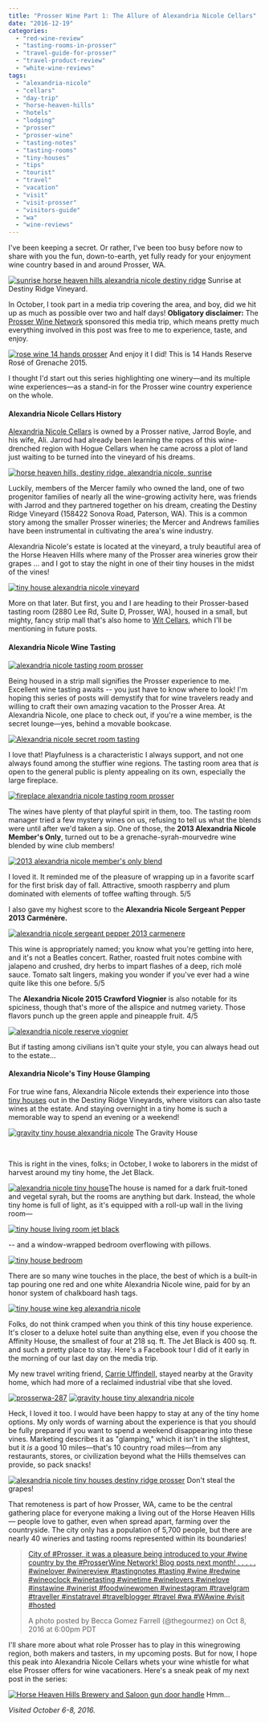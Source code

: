 ```yaml
---
title: "Prosser Wine Part 1: The Allure of Alexandria Nicole Cellars"
date: "2016-12-19"
categories:
  - "red-wine-review"
  - "tasting-rooms-in-prosser"
  - "travel-guide-for-prosser"
  - "travel-product-review"
  - "white-wine-reviews"
tags:
  - "alexandria-nicole"
  - "cellars"
  - "day-trip"
  - "horse-heaven-hills"
  - "hotels"
  - "lodging"
  - "prosser"
  - "prosser-wine"
  - "tasting-notes"
  - "tasting-rooms"
  - "tiny-houses"
  - "tips"
  - "tourist"
  - "travel"
  - "vacation"
  - "visit"
  - "visit-prosser"
  - "visitors-guide"
  - "wa"
  - "wine-reviews"
---
```


I've been keeping a secret. Or rather, I've been too busy before now to share with you the fun, down-to-earth, yet fully ready for your enjoyment wine country based in and around Prosser, WA.




<div class="caption">

[![sunrise horse heaven hills alexandria nicole destiny ridge](http://s3.amazonaws.com/thegourmez-wpmedia/2016/12/ProsserWA-296-500x334.jpg)](http://s3.amazonaws.com/thegourmez-wpmedia/2016/12/ProsserWA-296.jpg) Sunrise at Destiny Ridge Vineyard.</div>


In October, I took part in a media trip covering the area, and boy, did we hit up as much as possible over two and half days! **Obligatory disclaimer:** The [Prosser Wine Network](http://prosserwinenetwork.com/) sponsored this media trip, which means pretty much everything involved in this post was free to me to experience, taste, and enjoy.




<div class="caption">

[![rose wine 14 hands prosser](http://s3.amazonaws.com/thegourmez-wpmedia/2016/12/ProsserWA-060-453x500.jpg)](http://s3.amazonaws.com/thegourmez-wpmedia/2016/12/ProsserWA-060.jpg) And enjoy it I did! This is 14 Hands Reserve Rosé of Grenache 2015.</div>


I thought I'd start out this series highlighting one winery—and its multiple wine experiences—as a stand-in for the Prosser wine country experience on the whole.

#### Alexandria Nicole Cellars History

[Alexandria Nicole Cellars](http://www.alexandrianicolecellars.com/) is owned by a Prosser native, Jarrod Boyle, and his wife, Ali. Jarrod had already been learning the ropes of this wine-drenched region with Hogue Cellars when he came across a plot of land just waiting to be turned into the vineyard of his dreams.

[![horse heaven hills, destiny ridge, alexandria nicole, sunrise](http://s3.amazonaws.com/thegourmez-wpmedia/2016/12/ProsserWA-302.jpg)](http://s3.amazonaws.com/thegourmez-wpmedia/2016/12/ProsserWA-302.jpg)

Luckily, members of the Mercer family who owned the land, one of two progenitor families of nearly all the wine-growing activity here, was friends with Jarrod and they partnered together on his dream, creating the Destiny Ridge Vineyard (158422 Sonova Road, Paterson, WA). This is a common story among the smaller Prosser wineries; the Mercer and Andrews families have been instrumental in cultivating the area's wine industry.

Alexandria Nicole's estate is located at the vineyard, a truly beautiful area of the Horse Heaven Hills where many of the Prosser area wineries grow their grapes … and I got to stay the night in one of their tiny houses in the midst of the vines!

[![tiny house alexandria nicole vineyard](http://s3.amazonaws.com/thegourmez-wpmedia/2016/12/ProsserWA-304-500x345.jpg)](http://s3.amazonaws.com/thegourmez-wpmedia/2016/12/ProsserWA-304.jpg)

More on that later. But first, you and I are heading to their Prosser-based tasting room (2880 Lee Rd, Suite D, Prosser, WA), housed in a small, but mighty, fancy strip mall that's also home to [Wit Cellars](http://witcellars.com/), which I'll be mentioning in future posts.

#### Alexandria Nicole Wine Tasting

[![alexandria nicole tasting room prosser](http://s3.amazonaws.com/thegourmez-wpmedia/2016/12/ProsserWA-183-500x334.jpg)](http://s3.amazonaws.com/thegourmez-wpmedia/2016/12/ProsserWA-183.jpg)

Being housed in a strip mall signifies the Prosser experience to me. Excellent wine tasting awaits -- you just have to know where to look! I'm hoping this series of posts will demystify that for wine travelers ready and willing to craft their own amazing vacation to the Prosser Area. At Alexandria Nicole, one place to check out, if you're a wine member, is the secret lounge—yes, behind a movable bookcase.

[![Alexandria nicole secret room tasting](http://s3.amazonaws.com/thegourmez-wpmedia/2016/12/ProsserWA-187-402x500.jpg)](http://s3.amazonaws.com/thegourmez-wpmedia/2016/12/ProsserWA-187.jpg)

I love that! Playfulness is a characteristic I always support, and not one always found among the stuffier wine regions. The tasting room area that _is_ open to the general public is plenty appealing on its own, especially the large fireplace.

[![fireplace alexandria nicole tasting room prosser](http://s3.amazonaws.com/thegourmez-wpmedia/2016/12/ProsserWA-186-334x500.jpg)](http://s3.amazonaws.com/thegourmez-wpmedia/2016/12/ProsserWA-186.jpg)

The wines have plenty of that playful spirit in them, too. The tasting room manager tried a few mystery wines on us, refusing to tell us what the blends were until after we'd taken a sip. One of those, the **2013 Alexandria Nicole Member's Only**, turned out to be a grenache-syrah-mourvedre wine blended by wine club members!

[![2013 alexandria nicole member's only blend](http://s3.amazonaws.com/thegourmez-wpmedia/2016/12/ProsserWA-194-500x402.jpg)](http://s3.amazonaws.com/thegourmez-wpmedia/2016/12/ProsserWA-194.jpg)

I loved it. It reminded me of the pleasure of wrapping up in a favorite scarf for the first brisk day of fall. Attractive, smooth raspberry and plum dominated with elements of toffee wafting through. 5/5

I also gave my highest score to the **Alexandria Nicole Sergeant Pepper 2013 Carm****én****ère.**

[![alexandria nicole sergeant pepper 2013 carmenere](http://s3.amazonaws.com/thegourmez-wpmedia/2016/12/ProsserWA-198-334x500.jpg)](http://s3.amazonaws.com/thegourmez-wpmedia/2016/12/ProsserWA-198.jpg)

This wine is appropriately named; you know what you're getting into here, and it's not a Beatles concert. Rather, roasted fruit notes combine with jalapeno and crushed, dry herbs to impart flashes of a deep, rich molé sauce. Tomato salt lingers, making you wonder if you've ever had a wine quite like this one before. 5/5

The **Alexandria Nicole 2015 Crawford Viognier** is also notable for its spiciness, though that's more of the allspice and nutmeg variety. Those flavors punch up the green apple and pineapple fruit. 4/5

[![alexandria nicole reserve viognier](http://s3.amazonaws.com/thegourmez-wpmedia/2016/12/ProsserWA-191-334x500.jpg)](http://s3.amazonaws.com/thegourmez-wpmedia/2016/12/ProsserWA-191.jpg)

But if tasting among civilians isn't quite your style, you can always head out to the estate…

#### Alexandria Nicole's Tiny House Glamping

For true wine fans, Alexandria Nicole extends their experience into those [tiny houses](http://www.anctinyhouses.com/) out in the Destiny Ridge Vineyards, where visitors can also taste wines at the estate. And staying overnight in a tiny home is such a memorable way to spend an evening or a weekend!




<div class="caption">

[![gravity tiny house alexandria nicole](http://s3.amazonaws.com/thegourmez-wpmedia/2016/12/ProsserWA-285-500x334.jpg)](http://s3.amazonaws.com/thegourmez-wpmedia/2016/12/ProsserWA-285.jpg) The Gravity House</div>


 

This is right in the vines, folks; in October, I woke to laborers in the midst of harvest around my tiny home, the Jet Black.

[![alexandria nicole tiny house](http://s3.amazonaws.com/thegourmez-wpmedia/2016/12/ProsserWA-307-399x500.jpg)](http://s3.amazonaws.com/thegourmez-wpmedia/2016/12/ProsserWA-307.jpg)The house is named for a dark fruit-toned and vegetal syrah, but the rooms are anything but dark. Instead, the whole tiny home is full of light, as it's equipped with a roll-up wall in the living room—

[![tiny house living room jet black](http://s3.amazonaws.com/thegourmez-wpmedia/2016/12/ProsserWA-309-500x334.jpg)](http://s3.amazonaws.com/thegourmez-wpmedia/2016/12/ProsserWA-309.jpg)

\-- and a window-wrapped bedroom overflowing with pillows.

[![tiny house bedroom](http://s3.amazonaws.com/thegourmez-wpmedia/2016/12/ProsserWA-310-334x500.jpg)](http://s3.amazonaws.com/thegourmez-wpmedia/2016/12/ProsserWA-310.jpg)

There are so many wine touches in the place, the best of which is a built-in tap pouring one red and one white Alexandria Nicole wine, paid for by an honor system of chalkboard hash tags.

[![tiny house wine keg alexandria nicole](http://s3.amazonaws.com/thegourmez-wpmedia/2016/12/ProsserWA-293-334x500.jpg)](http://s3.amazonaws.com/thegourmez-wpmedia/2016/12/ProsserWA-293.jpg)

Folks, do not think cramped when you think of this tiny house experience. It's closer to a deluxe hotel suite than anything else, even if you choose the Affinity House, the smallest of four at 218 sq. ft. The Jet Black is 400 sq. ft. and such a pretty place to stay. Here's a Facebook tour I did of it early in the morning of our last day on the media trip.

My new travel writing friend, [Carrie Uffindell,](http://carrieuffindell.com/about-me/) stayed nearby at the Gravity home, which had more of a reclaimed industrial vibe that she loved.

[![prosserwa-287](http://s3.amazonaws.com/thegourmez-wpmedia/2016/12/ProsserWA-287-500x438.jpg)](http://s3.amazonaws.com/thegourmez-wpmedia/2016/12/ProsserWA-287.jpg) [![gravity house tiny alexandria nicole](http://s3.amazonaws.com/thegourmez-wpmedia/2016/12/ProsserWA-289-334x500.jpg)](http://s3.amazonaws.com/thegourmez-wpmedia/2016/12/ProsserWA-289.jpg)

Heck, I loved it too. I would have been happy to stay at any of the tiny home options. My only words of warning about the experience is that you should be fully prepared if you want to spend a weekend disappearing into these vines. Marketing describes it as "glamping," which it isn't in the slightest, but it _is_ a good 10 miles—that's 10 country road miles—from any restaurants, stores, or civilization beyond what the Hills themselves can provide, so pack snacks!




<div class="caption">

[![alexandria nicole tiny houses destiny ridge prosser](http://s3.amazonaws.com/thegourmez-wpmedia/2016/12/ProsserWA-316-500x334.jpg)](http://s3.amazonaws.com/thegourmez-wpmedia/2016/12/ProsserWA-316.jpg) Don't steal the grapes!</div>


That remoteness is part of how Prosser, WA, came to be the central gathering place for everyone making a living out of the Horse Heaven Hills — people love to gather, even when spread apart, farming over the countryside. The city only has a population of 5,700 people, but there are nearly 40 wineries and tasting rooms represented within its boundaries!

> [City of #Prosser, it was a pleasure being introduced to your #wine country by the #ProsserWine Network! Blog posts next month! . . . . . #winelover #winereview #tastingnotes #tasting #wine #redwine #wineoclock #winetasting #winetime #winelovers #winelove #instawine #winerist #foodwinewomen #winestagram #travelgram #traveller #instatravel #travelblogger #travel #wa #WAwine #visit #hosted](https://www.instagram.com/p/BLUq3VDDVmP/)
>
> A photo posted by Becca Gomez Farrell (@thegourmez) on Oct 8, 2016 at 6:00pm PDT

I'll share more about what role Prosser has to play in this winegrowing region, both makers and tasters, in my upcoming posts. But for now, I hope this peak into Alexandria Nicole Cellars whets your wine whistle for what else Prosser offers for wine vacationers. Here's a sneak peak of my next post in the series:




<div class="caption">

[![Horse Heaven Hills Brewery and Saloon gun door handle](http://s3.amazonaws.com/thegourmez-wpmedia/2016/12/ProsserWA-099-332x500.jpg)](http://s3.amazonaws.com/thegourmez-wpmedia/2016/12/ProsserWA-099.jpg) Hmm...</div>


_Visited October 6-8, 2016._
